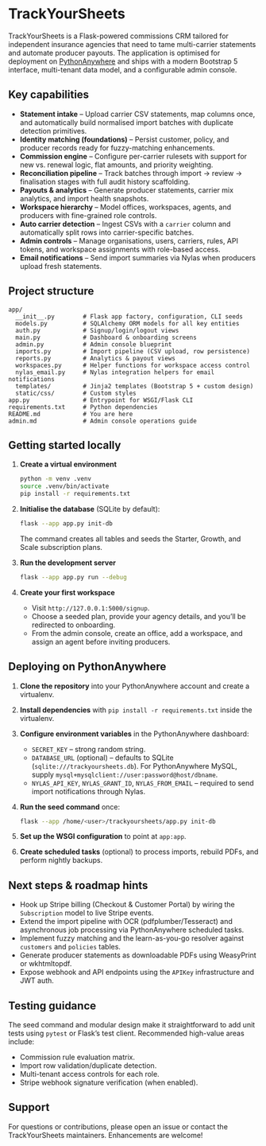 # TrackYourSheets

TrackYourSheets is a Flask-powered commissions CRM tailored for independent insurance agencies that need to tame multi-carrier statements and automate producer payouts. The application is optimised for deployment on [PythonAnywhere](https://www.pythonanywhere.com/) and ships with a modern Bootstrap 5 interface, multi-tenant data model, and a configurable admin console.

## Key capabilities

- **Statement intake** – Upload carrier CSV statements, map columns once, and automatically build normalised import batches with duplicate detection primitives.
- **Identity matching (foundations)** – Persist customer, policy, and producer records ready for fuzzy-matching enhancements.
- **Commission engine** – Configure per-carrier rulesets with support for new vs. renewal logic, flat amounts, and priority weighting.
- **Reconciliation pipeline** – Track batches through import → review → finalisation stages with full audit history scaffolding.
- **Payouts & analytics** – Generate producer statements, carrier mix analytics, and import health snapshots.
- **Workspace hierarchy** – Model offices, workspaces, agents, and producers with fine-grained role controls.
- **Auto carrier detection** – Ingest CSVs with a `carrier` column and automatically split rows into carrier-specific batches.
- **Admin controls** – Manage organisations, users, carriers, rules, API tokens, and workspace assignments with role-based access.
- **Email notifications** – Send import summaries via Nylas when producers upload fresh statements.

## Project structure

```
app/
  __init__.py        # Flask app factory, configuration, CLI seeds
  models.py          # SQLAlchemy ORM models for all key entities
  auth.py            # Signup/login/logout views
  main.py            # Dashboard & onboarding screens
  admin.py           # Admin console blueprint
  imports.py         # Import pipeline (CSV upload, row persistence)
  reports.py         # Analytics & payout views
  workspaces.py      # Helper functions for workspace access control
  nylas_email.py     # Nylas integration helpers for email notifications
  templates/         # Jinja2 templates (Bootstrap 5 + custom design)
  static/css/        # Custom styles
app.py               # Entrypoint for WSGI/Flask CLI
requirements.txt     # Python dependencies
README.md            # You are here
admin.md             # Admin console operations guide
```

## Getting started locally

1. **Create a virtual environment**

   ```bash
   python -m venv .venv
   source .venv/bin/activate
   pip install -r requirements.txt
   ```

2. **Initialise the database** (SQLite by default):

   ```bash
   flask --app app.py init-db
   ```

   The command creates all tables and seeds the Starter, Growth, and Scale subscription plans.

3. **Run the development server**

   ```bash
   flask --app app.py run --debug
   ```

4. **Create your first workspace**

   - Visit `http://127.0.0.1:5000/signup`.
   - Choose a seeded plan, provide your agency details, and you’ll be redirected to onboarding.
   - From the admin console, create an office, add a workspace, and assign an agent before inviting producers.

## Deploying on PythonAnywhere

1. **Clone the repository** into your PythonAnywhere account and create a virtualenv.
2. **Install dependencies** with `pip install -r requirements.txt` inside the virtualenv.
3. **Configure environment variables** in the PythonAnywhere dashboard:
   - `SECRET_KEY` – strong random string.
   - `DATABASE_URL` (optional) – defaults to SQLite (`sqlite:///trackyoursheets.db`). For PythonAnywhere MySQL, supply `mysql+mysqlclient://user:password@host/dbname`.
   - `NYLAS_API_KEY`, `NYLAS_GRANT_ID`, `NYLAS_FROM_EMAIL` – required to send import notifications through Nylas.
4. **Run the seed command** once:

   ```bash
   flask --app /home/<user>/trackyoursheets/app.py init-db
   ```

5. **Set up the WSGI configuration** to point at `app:app`.
6. **Create scheduled tasks** (optional) to process imports, rebuild PDFs, and perform nightly backups.

## Next steps & roadmap hints

- Hook up Stripe billing (Checkout & Customer Portal) by wiring the `Subscription` model to live Stripe events.
- Extend the import pipeline with OCR (pdfplumber/Tesseract) and asynchronous job processing via PythonAnywhere scheduled tasks.
- Implement fuzzy matching and the learn-as-you-go resolver against `customers` and `policies` tables.
- Generate producer statements as downloadable PDFs using WeasyPrint or wkhtmltopdf.
- Expose webhook and API endpoints using the `APIKey` infrastructure and JWT auth.

## Testing guidance

The seed command and modular design make it straightforward to add unit tests using `pytest` or Flask’s test client. Recommended high-value areas include:

- Commission rule evaluation matrix.
- Import row validation/duplicate detection.
- Multi-tenant access controls for each role.
- Stripe webhook signature verification (when enabled).

## Support

For questions or contributions, please open an issue or contact the TrackYourSheets maintainers. Enhancements are welcome!
